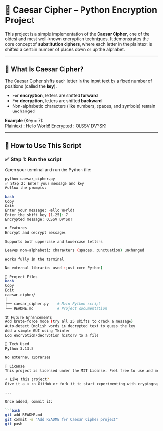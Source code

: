 # 🔐 Caesar Cipher – Python Encryption Project

This project is a simple implementation of the **Caesar Cipher**, one of the oldest and most well-known encryption techniques. It demonstrates the core concept of **substitution ciphers**, where each letter in the plaintext is shifted a certain number of places down or up the alphabet.

---

## 🧠 What Is Caesar Cipher?

The Caesar Cipher shifts each letter in the input text by a fixed number of positions (called the **key**). 

- For **encryption**, letters are shifted **forward**
- For **decryption**, letters are shifted **backward**
- Non-alphabetic characters (like numbers, spaces, and symbols) remain unchanged

**Example** (Key = 7):  
Plaintext : Hello World!
Encrypted : OLSSV DVYSK!

---

## 🚀 How to Use This Script

### ✅ Step 1: Run the script
Open your terminal and run the Python file:

```bash
python caesar_cipher.py
✅ Step 2: Enter your message and key
Follow the prompts:

bash
Copy
Edit
Enter your message: Hello World!
Enter the shift key (1-25): 7
Encrypted message: OLSSV DVYSK!

⚙️ Features
Encrypt and decrypt messages

Supports both uppercase and lowercase letters

Leaves non-alphabetic characters (spaces, punctuation) unchanged

Works fully in the terminal

No external libraries used (just core Python)

📁 Project Files
bash
Copy
Edit
caesar-cipher/
│
├── caesar_cipher.py    # Main Python script
└── README.md           # Project documentation

🛠️ Future Enhancements
Add brute-force mode (try all 25 shifts to crack a message)
Auto-detect English words in decrypted text to guess the key
Add a simple GUI using Tkinter
Log encryption/decryption history to a file

🧰 Tech Used
Python 3.13.5

No external libraries

📝 License
This project is licensed under the MIT License. Feel free to use and modify it.

⭐ Like this project?
Give it a ⭐ on GitHub or fork it to start experimenting with cryptography yourself!

---

Once added, commit it:

```bash
git add README.md
git commit -m "Add README for Caesar Cipher project"
git push
